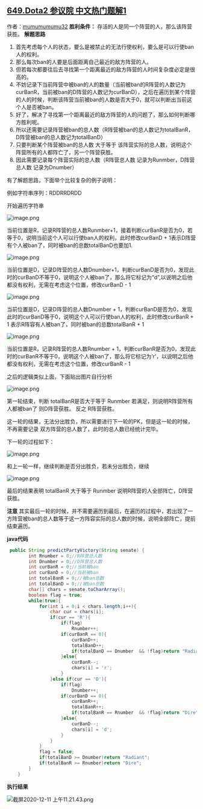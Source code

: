 ## [649.Dota2 参议院 中文热门题解1](https://leetcode.cn/problems/dota2-senate/solutions/100000/java-649dota2can-yi-yuan-chao-9961-by-mu-0dqh)

作者：[mumumumumu32](https://leetcode.cn/u/mumumumumu32)
**胜利条件：**
存活的人是同一个阵营的人，那么该阵营获胜。
**解题思路**
1.  首先考虑每个人的状态，要么是被禁止的无法行使权利，要么是可以行使ban人的权利。
2.  那么每次ban的人要是后面距离自己最近的敌方阵营的人。
3.  但若每次都要往后去寻找第一个距离最近的敌方阵营的人时间复杂度必定是很高的。
4.  不妨记录下当前阵营中被ban的人的数量（当前被ban的R阵营的人数记为curBanR，当前被ban的D阵营的人数记为curBanD），之后在遍历到某个阵营的人的时候，判断该阵营当前被ban的人数是否大于0，就可以判断出当前这个人是否被ban。
5.  好了，解决了寻找第一个距离最近的敌方阵营的人的问题了，那么如何判断哪方胜利呢。
6.  所以还需要记录阵营被ban的总人数（R阵营被ban的总人数记为totalBanR，D阵营被ban的总人数记为totalBanD）
7.  只要判断某个阵营被ban的总人数 大于等于 该阵营实际的总人数，说明这个阵营所有的人都阵亡了，另一个阵营获胜。
8.  因此需要记录每个阵营实际的总人数（R阵营总人数 记录为Runmber，D阵营总人数 记录为Dnumber）

有了解题思路，下面举个比较复杂的例子说明：

例如字符串序列：RDDRRDRDD

开始遍历字符串

![image.png](https://pic.leetcode-cn.com/1607655655-rMIkWn-image.png)

当前位置是R，记录R阵营的总人数Runmber+1，接着判断curBanR是否为0，若等于0，说明当前这个人可以行使ban人的权利，此时修改curBanD + 1表示D阵营有个人被ban了，同时被ban的总数totalBanD也要加1.

![image.png](https://pic.leetcode-cn.com/1607655880-xeDsTU-image.png)

当前位置是D，记录D阵营的总人数Dnumber+1，判断curBanD是否为0，发现此时的curBanD不等于0，说明这个人被ban了，那么将它标记为“d”,以说明之后他都没有权利，无需在考虑这个位置，修改curBanD - 1


![image.png](https://pic.leetcode-cn.com/1607656325-SKEyYR-image.png)

当前位置是D，记录D阵营的总人数Dnumber + 1，判断curBanD是否为0，发现此时的curBanD等于0，说明这个人可以行使ban人的权利，此时修改curBanR + 1 表示R阵容有人被ban了，同时被ban的总数totalBanR + 1

![image.png](https://pic.leetcode-cn.com/1607656357-FaTxmt-image.png)

当前位置是R，记录R阵营的总人数Rnumber + 1，判断curBanR是否为0，发现此时的curBanR不等于0，说明这个人被ban了，那么将它标记为‘r'，以说明之后他都没有权利，无需在考虑这个位置，修改curBanR - 1

之后的逻辑类似上面，下面贴出图片自行分析

![image.png](https://pic.leetcode-cn.com/1607656577-hdXUUg-image.png)

第一轮结束，判断 totalBanR是否大于等于 Runmber 若满足，则说明R阵营所有人都被ban了 则D阵营获胜。
反之 R阵营获胜。

这一轮的结果，无法分出胜负，所以需要进行下一轮的PK，但是这一轮的时候，不再需要记录 双方阵营的总人数了，此时的总人数已经统计完毕。

下一轮的过程如下：

![image.png](https://pic.leetcode-cn.com/1607656743-xsDhYv-image.png)

和上一轮一样，继续判断是否分出胜负，若未分出胜负，继续

![image.png](https://pic.leetcode-cn.com/1607656792-DUxirI-image.png)


最后的结果表明  totalBanR 大于等于 Runmber 说明R阵营的人全部阵亡，D阵营获胜。

**注意**
其实最后一轮的时候，并不需要遍历到最后，在遍历的过程中，若出现了一方阵营被ban的总人数等于这一方阵容实际的总人数的时候，说明全部阵亡，提前结束遍历。

**java代码**
```java
 public String predictPartyVictory(String senate) {
        int Rnumber = 0;//R阵营总人数
        int Dnumber = 0;//D阵营总人数
        int curBanR = 0;//当前被ban
        int curBanD = 0;//当前被ban
        int totalBanR = 0;//被ban总数
        int totalBanD = 0;//被ban总数
        char[] chars = senate.toCharArray();
        boolean flag = true;
        while(true){
            for(int i = 0;i < chars.length;i++){
                char cur = chars[i];
                if(cur == 'R'){
                    if(flag)
                        Rnumber++;
                    if(curBanR == 0){
                        curBanD++;
                        totalBanD++;
                        if(totalBanD == Dnumber  && !flag)return "Radiant";
                    }else{
                        curBanR--;
                        chars[i] = 'r';
                    }
                }else if(cur == 'D'){
                    if(flag)
                        Dnumber++;
                    if(curBanD == 0){
                        curBanR++;
                        totalBanR++;
                        if(totalBanR == Rnumber  && !flag)return "Dire";
                    }else{
                        curBanD--;
                        chars[i] = 'd';
                    }
                }
            }
            flag = false;
            if(totalBanD >= Dnumber)return "Radiant";
            if(totalBanR >= Rnumber)return "Dire";
        }
    }
```

**执行结果**

![截屏2020-12-11 上午11.21.43.png](https://pic.leetcode-cn.com/1607656906-paODGz-%E6%88%AA%E5%B1%8F2020-12-11%20%E4%B8%8A%E5%8D%8811.21.43.png)








